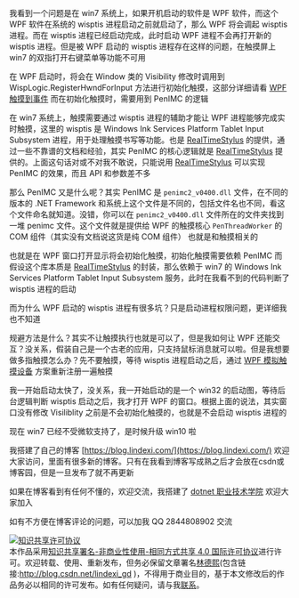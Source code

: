 
我看到一个问题是在 win7 系统上，如果开机启动的软件是 WPF 软件，而这个 WPF 软件在系统的 wisptis 进程启动之前就启动了，那么 WPF 将会调起 wisptis 进程。而在 wisptis 进程已经启动完成，此时启动 WPF 进程不会再打开新的 wisptis 进程。但是被 WPF 启动的 wisptis 进程存在这样的问题，在触摸屏上 win7 的双指打开右键菜单等功能不可用

<!--more-->


<!-- CreateTime:2020/1/20 16:28:32 -->

<!-- 发布 -->

在 WPF 启动时，将会在 Window 类的 Visibility 修改时调用到 WispLogic.RegisterHwndForInput 方法进行初始化触摸，这部分详细请看 [WPF 触摸到事件](https://blog.lindexi.com/post/WPF-%E8%A7%A6%E6%91%B8%E5%88%B0%E4%BA%8B%E4%BB%B6.html) 而在初始化触摸时，需要用到 PenIMC 的逻辑

在 win7 系统上，触摸需要通过 wisptis 进程的辅助才能让 WPF 进程能够完成实时触摸，这里的 wisptis 是 Windows Ink Services Platform Tablet Input Subsystem 进程，用于处理触摸书写等功能。也是 [RealTimeStylus](https://docs.microsoft.com/en-us/windows/win32/tablet/realtimestylus-reference ) 的提供，通过一些不靠谱的文档和经验，其实 PenIMC 的核心逻辑就是 [RealTimeStylus](https://docs.microsoft.com/en-us/windows/win32/tablet/realtimestylus-reference ) 提供的。上面这句话对或不对我不敢说，只能说用 [RealTimeStylus](https://docs.microsoft.com/en-us/windows/win32/tablet/realtimestylus-reference ) 可以实现 PenIMC 的效果，而且 API 和参数差不多

那么 PenIMC 又是什么呢？其实 PenIMC 是 `penimc2_v0400.dll` 文件，在不同的版本的 .NET Framework 和系统上这个文件是不同的，包括文件名也不同，看这个文件命名就知道。没错，你可以在 `penimc2_v0400.dll` 文件所在的文件夹找到一堆 penimc 文件。这个文件就是提供给 WPF 的触摸核心 `PenThreadWorker` 的 COM 组件（其实没有文档说这货是纯 COM 组件） 也就是和触摸相关的

也就是在 WPF 窗口打开显示将会初始化触摸，初始化触摸需要依赖 PenIMC 而假设这个库本质是 [RealTimeStylus](https://docs.microsoft.com/en-us/windows/win32/tablet/realtimestylus-reference ) 的封装，那么依赖于 win7 的 Windows Ink Services Platform Tablet Input Subsystem 服务，此时在我看不到的代码判断了 wisptis 进程的启动

而为什么 WPF 启动的 wisptis 进程有很多坑？只是启动进程权限问题，更详细我也不知道

规避方法是什么？其实不让触摸执行也就是可以了，但是我如何让 WPF 还能交互？没关系，假装自己是一个古老的应用，只支持鼠标消息就可以啦。但是我想要做多指触摸怎么办？先不要触摸，等待 wisptis 进程启动之后，通过 [WPF 模拟触摸设备](https://blog.lindexi.com/post/WPF-%E6%A8%A1%E6%8B%9F%E8%A7%A6%E6%91%B8%E8%AE%BE%E5%A4%87.html) 方案重新注册一遍触摸

我一开始启动太快了，没关系，我一开始启动的是一个 win32 的启动图，等待后台逻辑判断 wisptis 启动之后，我才打开 WPF 的窗口。根据上面的说法，其实窗口没有修改 Visiliblity 之前是不会初始化触摸的，也就是不会启动 wisptis 进程的

现在 win7 已经不受微软支持了，是时候升级 win10 啦



我搭建了自己的博客 [https://blog.lindexi.com/](https://blog.lindexi.com/) 欢迎大家访问，里面有很多新的博客。只有在我看到博客写成熟之后才会放在csdn或博客园，但是一旦发布了就不再更新

如果在博客看到有任何不懂的，欢迎交流，我搭建了 [dotnet 职业技术学院](https://t.me/dotnet_campus) 欢迎大家加入

如有不方便在博客评论的问题，可以加我 QQ 2844808902 交流

<a rel="license" href="http://creativecommons.org/licenses/by-nc-sa/4.0/"><img alt="知识共享许可协议" style="border-width:0" src="https://licensebuttons.net/l/by-nc-sa/4.0/88x31.png" /></a><br />本作品采用<a rel="license" href="http://creativecommons.org/licenses/by-nc-sa/4.0/">知识共享署名-非商业性使用-相同方式共享 4.0 国际许可协议</a>进行许可。欢迎转载、使用、重新发布，但务必保留文章署名[林德熙](http://blog.csdn.net/lindexi_gd)(包含链接:http://blog.csdn.net/lindexi_gd )，不得用于商业目的，基于本文修改后的作品务必以相同的许可发布。如有任何疑问，请与我[联系](mailto:lindexi_gd@163.com)。